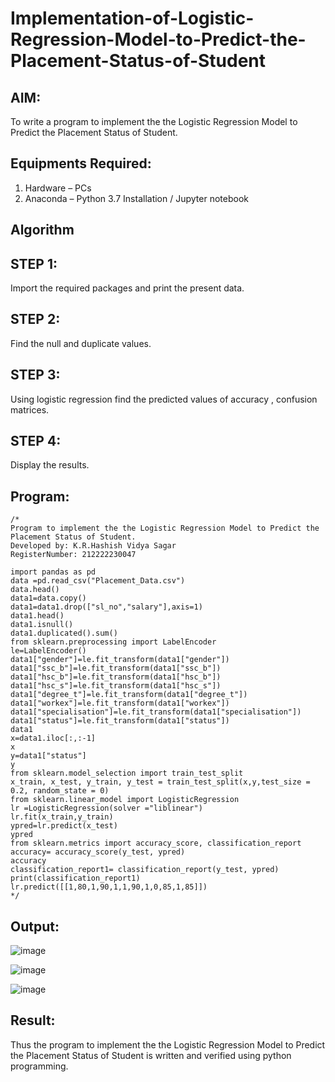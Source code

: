 # Implementation-of-Logistic-Regression-Model-to-Predict-the-Placement-Status-of-Student

## AIM:
To write a program to implement the the Logistic Regression Model to Predict the Placement Status of Student.

## Equipments Required:
1. Hardware – PCs
2. Anaconda – Python 3.7 Installation / Jupyter notebook

## Algorithm
## STEP 1:
Import the required packages and print the present data.
## STEP 2:
Find the null and duplicate values.
## STEP 3:
Using logistic regression find the predicted values of accuracy , confusion matrices.
## STEP 4:
Display the results.

## Program:
```
/*
Program to implement the the Logistic Regression Model to Predict the Placement Status of Student.
Developed by: K.R.Hashish Vidya Sagar
RegisterNumber: 212222230047

import pandas as pd
data =pd.read_csv("Placement_Data.csv")
data.head()
data1=data.copy()
data1=data1.drop(["sl_no","salary"],axis=1)
data1.head()
data1.isnull()
data1.duplicated().sum()
from sklearn.preprocessing import LabelEncoder
le=LabelEncoder()
data1["gender"]=le.fit_transform(data1["gender"])
data1["ssc_b"]=le.fit_transform(data1["ssc_b"])
data1["hsc_b"]=le.fit_transform(data1["hsc_b"])
data1["hsc_s"]=le.fit_transform(data1["hsc_s"])
data1["degree_t"]=le.fit_transform(data1["degree_t"])
data1["workex"]=le.fit_transform(data1["workex"])
data1["specialisation"]=le.fit_transform(data1["specialisation"])
data1["status"]=le.fit_transform(data1["status"])
data1
x=data1.iloc[:,:-1]
x
y=data1["status"]
y
from sklearn.model_selection import train_test_split
x_train, x_test, y_train, y_test = train_test_split(x,y,test_size = 0.2, random_state = 0)
from sklearn.linear_model import LogisticRegression
lr =LogisticRegression(solver ="liblinear")
lr.fit(x_train,y_train)
ypred=lr.predict(x_test)
ypred
from sklearn.metrics import accuracy_score, classification_report
accuracy= accuracy_score(y_test, ypred)
accuracy
classification_report1= classification_report(y_test, ypred)
print(classification_report1)
lr.predict([[1,80,1,90,1,1,90,1,0,85,1,85]])
*/
```

## Output:

![image](https://github.com/user-attachments/assets/0b61ac5e-f296-48f8-b041-a37960c530e7)

![image](https://github.com/user-attachments/assets/f67e186d-bc26-4d3e-85de-85715f7ca0a5)

![image](https://github.com/user-attachments/assets/ab47b304-9703-4fe1-a013-829012a800fb)

## Result:
Thus the program to implement the the Logistic Regression Model to Predict the Placement Status of Student is written and verified using python programming.
